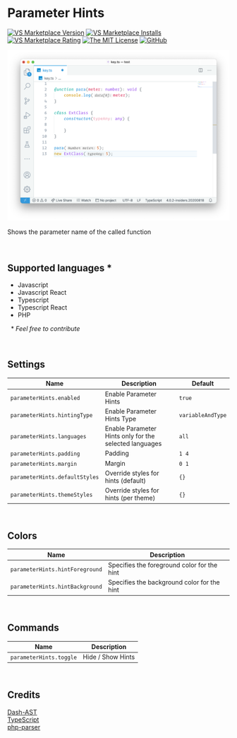 # Parameter Hints

[![VS Marketplace Version](https://vsmarketplacebadge.apphb.com/version-short/DominicVonk.parameter-hints.svg?style=flat)](https://marketplace.visualstudio.com/items?itemName=DominicVonk.parameter-hints)
[![VS Marketplace Installs](https://vsmarketplacebadge.apphb.com/installs-short/DominicVonk.parameter-hints.svg?style=flat)](https://marketplace.visualstudio.com/items?itemName=DominicVonk.parameter-hints)
[![VS Marketplace Rating](https://vsmarketplacebadge.apphb.com/rating-short/DominicVonk.parameter-hints.svg?style=flat)](https://marketplace.visualstudio.com/items?itemName=DominicVonk.parameter-hints)
[![The MIT License](https://img.shields.io/badge/license-MIT-orange.svg?style=flat)](http://opensource.org/licenses/MIT)
[![GitHub](https://img.shields.io/github/issues/DominicVonk/vscode-parameter-hints.svg?style=flat)](https://github.com/DominicVonk/vscode-parameter-hints/issues)

![Preview](preview.png)

Shows the parameter name of the called function

&nbsp;
&nbsp; 

## Supported languages *
- Javascript
- Javascript React
- Typescript
- Typescript React
- PHP

&nbsp; 
\* _Feel free to contribute_

&nbsp;
&nbsp; 

## Settings

|Name|Description|Default|
---|---|---
|`parameterHints.enabled`|Enable Parameter Hints|`true`|
|`parameterHints.hintingType`|Enable Parameter Hints Type|`variableAndType`|
|`parameterHints.languages`|Enable Parameter Hints only for the selected languages|`all`|
|`parameterHints.padding`|Padding|`1 4`|
|`parameterHints.margin`|Margin|`0 1`|
|`parameterHints.defaultStyles`|Override styles for hints (default)|`{}`|
|`parameterHints.themeStyles`|Override styles for hints (per theme)|`{}`|

&nbsp;
&nbsp;

## Colors

| Name | Description |
---|---
|`parameterHints.hintForeground`|Specifies the foreground color for the hint|
|`parameterHints.hintBackground`|Specifies the background color for the hint|

&nbsp;
&nbsp;

## Commands

|Name|Description|
---|---
|`parameterHints.toggle`|Hide / Show Hints|

&nbsp;
&nbsp;

## Credits
[Dash-AST](https://github.com/goto-bus-stop/dash-ast)  
[TypeScript](https://github.com/microsoft/typescript/)   
[php-parser](https://github.com/glayzzle/php-parser)